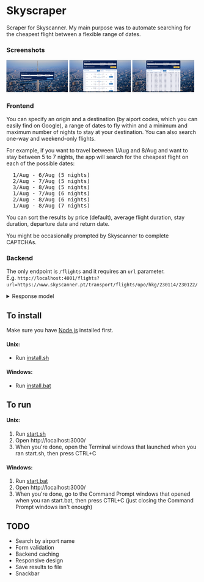 # Skyscraper

Scraper for Skyscanner. My main purpose was to automate searching for the cheapest flight between a flexible range of dates.

### Screenshots

<div>
  <img src="https://github.com/AlexisN94/Skyscraper/blob/main/screenshots/1.png" width=32%/>
  <img src="https://github.com/AlexisN94/Skyscraper/blob/main/screenshots/2.png" width=32%/>
  <img src="https://github.com/AlexisN94/Skyscraper/blob/main/screenshots/3.png" width=32%/>
</div>

### Frontend

You can specify an origin and a destination (by aiport codes, which you can easily find on Google), a range of dates to fly within and a minimum and maximum number of nights to stay at your destination. You can also search one-way and weekend-only flights.

For example, if you want to travel between 1/Aug and 8/Aug and want to stay between 5 to 7 nights, the app will search for the cheapest flight on each of the possible dates:

<pre>
  1/Aug - 6/Aug (5 nights)
  2/Aug - 7/Aug (5 nights)
  3/Aug - 8/Aug (5 nights)
  1/Aug - 7/Aug (6 nights)
  2/Aug - 8/Aug (6 nights)
  1/Aug - 8/Aug (7 nights)
</pre>

You can sort the results by price (default), average flight duration, stay duration, departure date and return date.

You might be occasionally prompted by Skyscanner to complete CAPTCHAs.

### Backend

The only endpoint is `/flights` and it requires an `url` parameter.  
E.g. `http://localhost:4001/flights?url=https://www.skyscanner.pt/transport/flights/opo/hkg/230114/230122/`

<details>
  <summary>Response model</summary>
<pre>
{
  noFlights: boolean;
  doingCaptcha?: boolean;
  noInternet?: boolean;
  bestFlight?: {
    avgDuration: string;
    price: number;
    outboundSegment: {
      origin: string;
      destination: string;
      duration: string;
      departureTime: string;
      arrivalTime: string;
      stops: string[];
      airlines: string[];
      timeOffset?: string;
    };
    inboundSegment?: {
      origin: string;
      destination: string;
      duration: string;
      departureTime: string;
      arrivalTime: string;
      stops: string[];
      airlines: string[];
      timeOffset?: string;
    };
  };
  cheapestFlight?: {
    avgDuration: string;
    price: number;
    outboundSegment: {
      origin: string;
      destination: string;
      duration: string;
      departureTime: string;
      arrivalTime: string;
      stops: string[];
      airlines: string[];
      timeOffset?: string;
    };
    inboundSegment?: {
      origin: string;
      destination: string;
      duration: string;
      departureTime: string;
      arrivalTime: string;
      stops: string[];
      airlines: string[];
      timeOffset?: string;
    };
  };
  fastestFlight?: {
    avgDuration: string;
    price: number;
    outboundSegment: {
      origin: string;
      destination: string;
      duration: string;
      departureTime: string;
      arrivalTime: string;
      stops: string[];
      airlines: string[];
      timeOffset?: string;
    };
    inboundSegment?: {
      origin: string;
      destination: string;
      duration: string;
      departureTime: string;
      arrivalTime: string;
      stops: string[];
      airlines: string[];
      timeOffset?: string;
    };
  };
}
</pre>
</details>

## To install

Make sure you have <a href="https://nodejs.org/en/">Node.js</a> installed first.

#### Unix:

- Run <ins>install.sh</ins>

#### Windows:

- Run <ins>install.bat</ins>

## To run

#### Unix:

1. Run <ins>start.sh</ins>
2. Open http://localhost:3000/
3. When you're done, open the Terminal windows that launched when you ran start.sh, then press CTRL+C

#### Windows:

1. Run <ins>start.bat</ins>
2. Open http://localhost:3000/
3. When you're done, go to the Command Prompt windows that opened when you ran start.bat, then press CTRL+C (just closing the Command Prompt windows isn't enough)

## TODO

- Search by airport name
- Form validation
- Backend caching
- Responsive design
- Save results to file
- Snackbar

